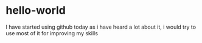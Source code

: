 # hello-world
I have started using github today as i have heard a lot about it, i would try to use most of it for improving my skills
